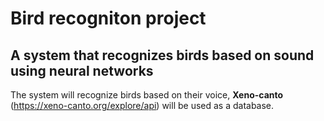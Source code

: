 # Bird recogniton project
## A system that recognizes birds based on sound using neural networks

The system will recognize birds based on their voice, **Xeno-canto** (https://xeno-canto.org/explore/api) will be used as a database. 
